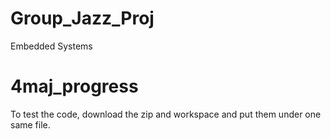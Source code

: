 # Group_Jazz_Proj
Embedded Systems

# 4maj_progress
To test the code, download the zip and workspace and put them under one same file.
